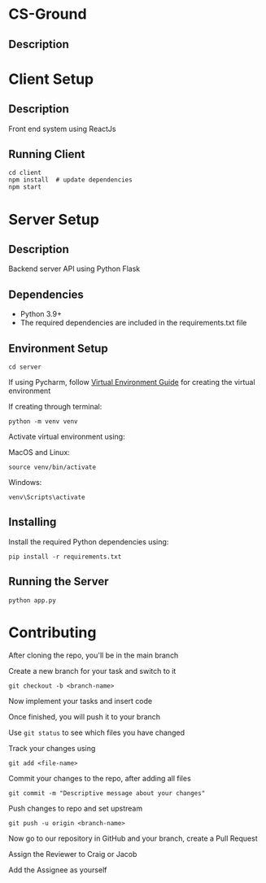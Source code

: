 # CS-Ground

## Description


# Client Setup

## Description

Front end system using ReactJs

## Running Client
```commandline
cd client
npm install  # update dependencies
npm start
```

# Server Setup

## Description

Backend server API using Python Flask

## Dependencies

* Python 3.9+
* The required dependencies are included in the requirements.txt file

## Environment Setup
```commandline
cd server
```

If using Pycharm, follow 
[Virtual Environment Guide](https://www.jetbrains.com/help/pycharm/creating-virtual-environment.html)
for creating the virtual environment


If creating through terminal:

```commandline
python -m venv venv
```

Activate virtual environment using:

MacOS and Linux:

```commandline
source venv/bin/activate 
```

Windows:

```commandline
venv\Scripts\activate
```

## Installing

Install the required Python dependencies using:

```commandline
pip install -r requirements.txt
```

## Running the Server

```commandline
python app.py
```


# Contributing

After cloning the repo, you'll be in the main branch

Create a new branch for your task and switch to it

```commandline
git checkout -b <branch-name>
```

Now implement your tasks and insert code

Once finished, you will push it to your branch

Use ```git status``` to see which files you have changed

Track your changes using
```commandline
git add <file-name>
```

Commit your changes to the repo, after adding all files
```commandline
git commit -m "Descriptive message about your changes"
```

Push changes to repo and set upstream
```commandline
git push -u origin <branch-name>
```

Now go to our repository in GitHub and your branch, 
create a Pull Request

Assign the Reviewer to Craig or Jacob

Add the Assignee as yourself
